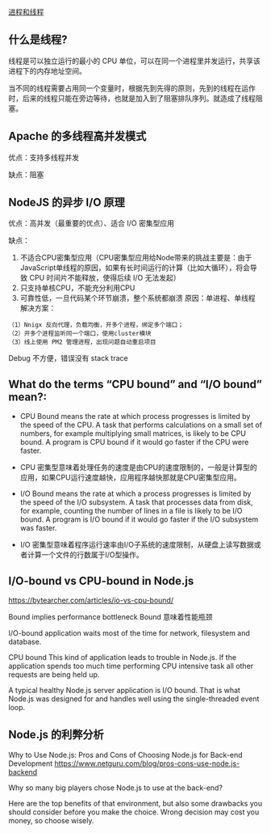 [进程和线程](https://github.com/iicoom/Note/blob/master/Linux/%E8%BF%9B%E7%A8%8B%E7%AE%A1%E7%90%86/process%20vs%20thread.md)
## 什么是线程?
线程是可以独立运行的最小的 CPU 单位，可以在同一个进程里并发运行，共享该进程下的内存地址空间。

当不同的线程需要占用同一个变量时，根据先到先得的原则，先到的线程在运作时，后来的线程只能在旁边等待，也就是加入到了阻塞排队序列。就造成了线程阻塞。

## Apache 的多线程高并发模式
优点：支持多线程并发

缺点：阻塞

## NodeJS 的异步 I/O 原理

优点：高并发（最重要的优点）、适合 I/O 密集型应用

缺点：
1. 不适合CPU密集型应用（CPU密集型应用给Node带来的挑战主要是：由于JavaScript单线程的原因，如果有长时间运行的计算（比如大循环），将会导致 CPU 时间片不能释放，使得后续 I/O 无法发起）
2. 只支持单核CPU，不能充分利用CPU
3. 可靠性低，一旦代码某个环节崩溃，整个系统都崩溃
原因：单进程、单线程
解决方案：
```
（1）Nnigx 反向代理，负载均衡，开多个进程，绑定多个端口；
（2）开多个进程监听同一个端口，使用cluster模块
（3）线上使用 PM2 管理进程，出现问题自动重启项目
```
Debug 不方便，错误没有 stack trace

## What do the terms “CPU bound” and “I/O bound” mean?:
- CPU Bound means the rate at which process progresses is limited by the speed of the CPU.
A task that performs calculations on a small set of numbers, for example multiplying small matrices, is likely to be CPU bound.
A program is CPU bound if it would go faster if the CPU were faster.

- CPU 密集型意味着处理任务的速度是由CPU的速度限制的，一般是计算型的应用，如果CPU运行速度越快，应用程序越快那就是CPU密集型应用。

- I/O Bound means the rate at which a process progresses is limited by the speed of the I/O subsystem.
A task that processes data from disk, for example, counting the number of lines in a file is likely to be I/O bound.
A program is I/O bound if it would go faster if the I/O subsystem was faster.

- I/O 密集型意味着程序运行速率由I/O子系统的速度限制，从硬盘上读写数据或者计算一个文件的行数属于I/O型操作。

## I/O-bound vs CPU-bound in Node.js
https://bytearcher.com/articles/io-vs-cpu-bound/

Bound implies performance bottleneck 
Bound 意味着性能瓶颈

I/O-bound application waits most of the time for network, filesystem and database.

CPU bound
This kind of application leads to trouble in Node.js. If the application spends too much time performing CPU intensive task all other requests are being held up. 

A typical healthy Node.js server application is I/O bound. That is what Node.js was designed for and handles well using the single-threaded event loop. 

## Node.js 的利弊分析
Why to Use Node.js: Pros and Cons of Choosing Node.js for Back-end Development
https://www.netguru.com/blog/pros-cons-use-node.js-backend

Why so many big players chose Node.js to use at the back-end? 

Here are the top benefits of that environment, but also some drawbacks you should consider before you make the choice. Wrong decision may cost you money, so choose wisely.

